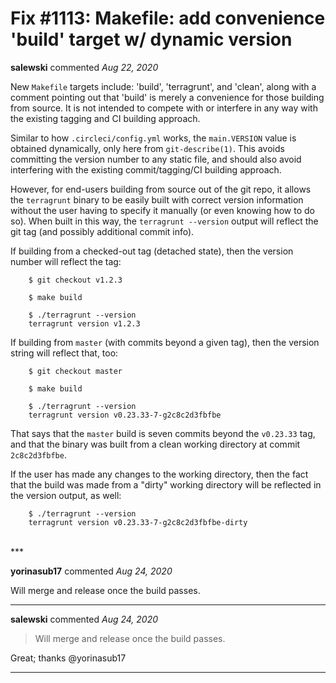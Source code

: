 # Fix #1113: Makefile: add convenience 'build' target w/ dynamic version

**salewski** commented *Aug 22, 2020*

New `Makefile` targets include: 'build', 'terragrunt', and 'clean', along with a comment pointing out that 'build' is merely a convenience for those building from source. It is not intended to compete with or interfere in any way with the existing tagging and CI building approach.

Similar to how `.circleci/config.yml` works, the `main.VERSION` value is obtained dynamically, only here from `git-describe(1)`. This avoids committing the version number to any static file, and should also avoid interfering with the existing commit/tagging/CI building approach.

However, for end-users building from source out of the git repo, it allows the `terragrunt` binary to be easily built with correct version information without the user having to specify it manually (or even knowing how to do so). When built in this way, the `terragrunt --version` output will reflect the git tag (and possibly additional commit info).

If building from a checked-out tag (detached state), then the version number will reflect the tag:

```
    $ git checkout v1.2.3

    $ make build

    $ ./terragrunt --version
    terragrunt version v1.2.3
```

If building from `master` (with commits beyond a given tag), then the version string will reflect that, too:

```
    $ git checkout master

    $ make build

    $ ./terragrunt --version
    terragrunt version v0.23.33-7-g2c8c2d3fbfbe
```

That says that the `master` build is seven commits beyond the `v0.23.33` tag, and that the binary was built from a clean working directory at commit `2c8c2d3fbfbe`.

If the user has made any changes to the working directory, then the fact that the build was made from a "dirty" working directory will be reflected in the version output, as well:

```
    $ ./terragrunt --version
    terragrunt version v0.23.33-7-g2c8c2d3fbfbe-dirty
```

<br />
***


**yorinasub17** commented *Aug 24, 2020*

Will merge and release once the build passes.
***

**salewski** commented *Aug 24, 2020*

> Will merge and release once the build passes.

Great; thanks @yorinasub17 
***

